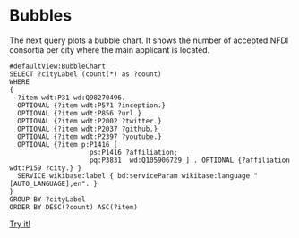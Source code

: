 # Bubbles

The next query plots a bubble chart. It shows the number of accepted NFDI consortia per city where the main applicant is located.

```sparql
#defaultView:BubbleChart
SELECT ?cityLabel (count(*) as ?count)
WHERE 
{
  ?item wdt:P31 wd:Q98270496.
  OPTIONAL {?item wdt:P571 ?inception.}
  OPTIONAL {?item wdt:P856 ?url.}
  OPTIONAL {?item wdt:P2002 ?twitter.}
  OPTIONAL {?item wdt:P2037 ?github.}
  OPTIONAL {?item wdt:P2397 ?youtube.}
  OPTIONAL {?item p:P1416 [
                    ps:P1416 ?affiliation;
                    pq:P3831  wd:Q105906729 ] . OPTIONAL {?affiliation wdt:P159 ?city.} }
  SERVICE wikibase:label { bd:serviceParam wikibase:language "[AUTO_LANGUAGE],en". }
}
GROUP BY ?cityLabel
ORDER BY DESC(?count) ASC(?item)
```

[Try it!](https://query.wikidata.org/embed.html#%23defaultView%3ABubbleChart%0ASELECT%20%3FcityLabel%20%28count%28%2a%29%20as%20%3Fcount%29%0AWHERE%20%0A%7B%0A%20%20%3Fitem%20wdt%3AP31%20wd%3AQ98270496.%0A%20%20OPTIONAL%20%7B%3Fitem%20wdt%3AP571%20%3Finception.%7D%0A%20%20OPTIONAL%20%7B%3Fitem%20wdt%3AP856%20%3Furl.%7D%0A%20%20OPTIONAL%20%7B%3Fitem%20wdt%3AP2002%20%3Ftwitter.%7D%0A%20%20OPTIONAL%20%7B%3Fitem%20wdt%3AP2037%20%3Fgithub.%7D%0A%20%20OPTIONAL%20%7B%3Fitem%20wdt%3AP2397%20%3Fyoutube.%7D%0A%20%20OPTIONAL%20%7B%3Fitem%20p%3AP1416%20%5B%0A%20%20%20%20%20%20%20%20%20%20%20%20%20%20%20%20%20%20%20%20ps%3AP1416%20%3Faffiliation%3B%0A%20%20%20%20%20%20%20%20%20%20%20%20%20%20%20%20%20%20%20%20pq%3AP3831%20%20wd%3AQ105906729%20%5D%20.%20OPTIONAL%20%7B%3Faffiliation%20wdt%3AP159%20%3Fcity.%7D%20%7D%0A%20%20SERVICE%20wikibase%3Alabel%20%7B%20bd%3AserviceParam%20wikibase%3Alanguage%20"%5BAUTO_LANGUAGE%5D%2Cen".%20%7D%0A%7D%0AGROUP%20BY%20%3FcityLabel%0AORDER%20BY%20DESC%28%3Fcount%29%20ASC%28%3Fitem%29)